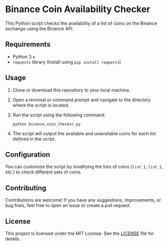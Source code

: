 # Binance Coin Availability Checker

This Python script checks the availability of a list of coins on the Binance exchange using the Binance API.

## Requirements

- Python 3.x
- `requests` library (Install using `pip install requests`)

## Usage

1. Clone or download this repository to your local machine.
2. Open a terminal or command prompt and navigate to the directory where the script is located.
3. Run the script using the following command:

    ```
    python binance_coin_checker.py
    ```

4. The script will output the available and unavailable coins for each list defined in the script.

## Configuration

You can customize the script by modifying the lists of coins (`list_1`, `list_2`, etc.) to check different sets of coins.

## Contributing

Contributions are welcome! If you have any suggestions, improvements, or bug fixes, feel free to open an issue or create a pull request.

## License

This project is licensed under the MIT License. See the [LICENSE](LICENSE) file for details.
